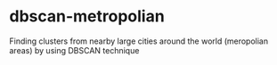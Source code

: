 # dbscan-metropolian
Finding clusters from nearby large cities around the world (meropolian areas) by using DBSCAN technique
